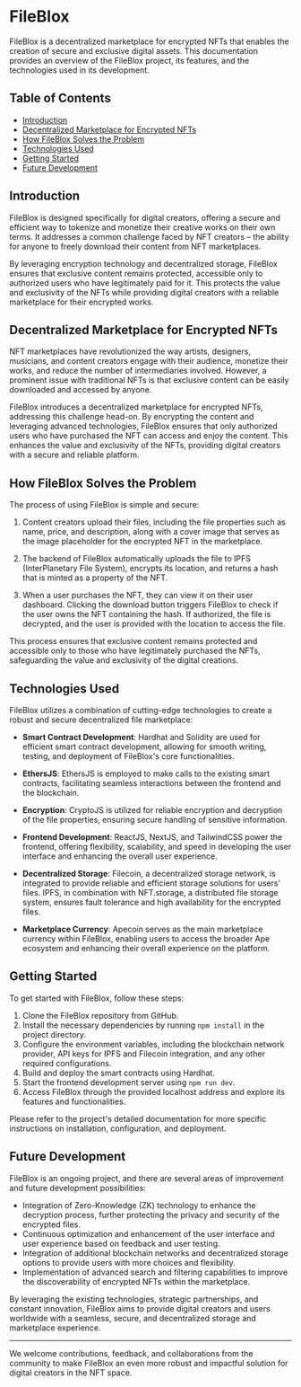 # FileBlox

FileBlox is a decentralized marketplace for encrypted NFTs that enables the creation of secure and exclusive digital assets. This documentation provides an overview of the FileBlox project, its features, and the technologies used in its development.

## Table of Contents

- [Introduction](#introduction)
- [Decentralized Marketplace for Encrypted NFTs](#decentralized-marketplace-for-encrypted-nfts)
- [How FileBlox Solves the Problem](#how-fileblox-solves-the-problem)
- [Technologies Used](#technologies-used)
- [Getting Started](#getting-started)
- [Future Development](#future-development)

## Introduction

FileBlox is designed specifically for digital creators, offering a secure and efficient way to tokenize and monetize their creative works on their own terms. It addresses a common challenge faced by NFT creators – the ability for anyone to freely download their content from NFT marketplaces.

By leveraging encryption technology and decentralized storage, FileBlox ensures that exclusive content remains protected, accessible only to authorized users who have legitimately paid for it. This protects the value and exclusivity of the NFTs while providing digital creators with a reliable marketplace for their encrypted works.

## Decentralized Marketplace for Encrypted NFTs

NFT marketplaces have revolutionized the way artists, designers, musicians, and content creators engage with their audience, monetize their works, and reduce the number of intermediaries involved. However, a prominent issue with traditional NFTs is that exclusive content can be easily downloaded and accessed by anyone.

FileBlox introduces a decentralized marketplace for encrypted NFTs, addressing this challenge head-on. By encrypting the content and leveraging advanced technologies, FileBlox ensures that only authorized users who have purchased the NFT can access and enjoy the content. This enhances the value and exclusivity of the NFTs, providing digital creators with a secure and reliable platform.

## How FileBlox Solves the Problem

The process of using FileBlox is simple and secure:

1. Content creators upload their files, including the file properties such as name, price, and description, along with a cover image that serves as the image placeholder for the encrypted NFT in the marketplace.

2. The backend of FileBlox automatically uploads the file to IPFS (InterPlanetary File System), encrypts its location, and returns a hash that is minted as a property of the NFT.

3. When a user purchases the NFT, they can view it on their user dashboard. Clicking the download button triggers FileBlox to check if the user owns the NFT containing the hash. If authorized, the file is decrypted, and the user is provided with the location to access the file.

This process ensures that exclusive content remains protected and accessible only to those who have legitimately purchased the NFTs, safeguarding the value and exclusivity of the digital creations.

## Technologies Used

FileBlox utilizes a combination of cutting-edge technologies to create a robust and secure decentralized file marketplace:

- **Smart Contract Development**: Hardhat and Solidity are used for efficient smart contract development, allowing for smooth writing, testing, and deployment of FileBlox's core functionalities.

- **EthersJS**: EthersJS is employed to make calls to the existing smart contracts, facilitating seamless interactions between the frontend and the blockchain.

- **Encryption**: CryptoJS is utilized for reliable encryption and decryption of the file properties, ensuring secure handling of sensitive information.

- **Frontend Development**: ReactJS, NextJS, and TailwindCSS power the frontend, offering flexibility, scalability, and speed in developing the user interface and enhancing the overall user experience.

- **Decentralized Storage**: Filecoin, a decentralized storage network, is integrated to provide reliable and efficient storage solutions for users' files. IPFS, in combination with NFT.storage, a distributed file storage system, ensures fault tolerance and high availability for the encrypted files.

- **Marketplace Currency**: Apecoin serves as the main marketplace currency within FileBlox, enabling users to access the broader Ape ecosystem and enhancing their overall experience on the platform.

## Getting Started

To get started with FileBlox, follow these steps:

1. Clone the FileBlox repository from GitHub.
2. Install the necessary dependencies by running `npm install` in the project directory.
3. Configure the environment variables, including the blockchain network provider, API keys for IPFS and Filecoin integration, and any other required configurations.
4. Build and deploy the smart contracts using Hardhat.
5. Start the frontend development server using `npm run dev`.
6. Access FileBlox through the provided localhost address and explore its features and functionalities.

Please refer to the project's detailed documentation for more specific instructions on installation, configuration, and deployment.

## Future Development

FileBlox is an ongoing project, and there are several areas of improvement and future development possibilities:

* Integration of Zero-Knowledge (ZK) technology to enhance the decryption process, further protecting the privacy and security of the encrypted files.
* Continuous optimization and enhancement of the user interface and user experience based on feedback and user testing.
* Integration of additional blockchain networks and decentralized storage options to provide users with more choices and flexibility.
* Implementation of advanced search and filtering capabilities to improve the discoverability of encrypted NFTs within the marketplace.

By leveraging the existing technologies, strategic partnerships, and constant innovation, FileBlox aims to provide digital creators and users worldwide with a seamless, secure, and decentralized storage and marketplace experience.

***

We welcome contributions, feedback, and collaborations from the community to make FileBlox an even more robust and impactful solution for digital creators in the NFT space.
